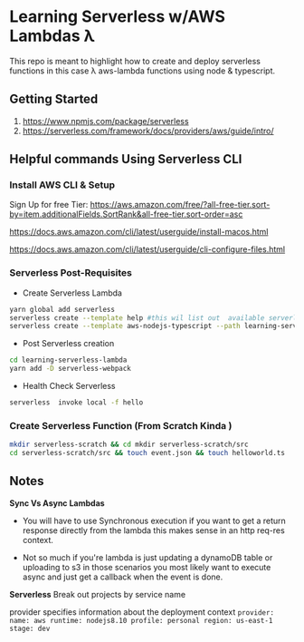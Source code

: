 # Learning Serverless w/AWS Lambdas λ

This repo is meant to highlight how to create and deploy serverless functions in this case λ aws-lambda functions using node & typescript.

## Getting Started
1. https://www.npmjs.com/package/serverless
2. https://serverless.com/framework/docs/providers/aws/guide/intro/

## Helpful commands Using Serverless CLI

### Install AWS CLI & Setup
Sign Up for free Tier: https://aws.amazon.com/free/?all-free-tier.sort-by=item.additionalFields.SortRank&all-free-tier.sort-order=asc

https://docs.aws.amazon.com/cli/latest/userguide/install-macos.html

https://docs.aws.amazon.com/cli/latest/userguide/cli-configure-files.html

### Serverless Post-Requisites
- Create Serverless Lambda
```bash
yarn global add serverless
serverless create --template help #this wil list out  available serverless templates
serverless create --template aws-nodejs-typescript --path learning-serverless-lambda
```
- Post Serverless creation
```bash
cd learning-serverless-lambda
yarn add -D serverless-webpack
```
- Health Check Serverless
```bash
serverless  invoke local -f hello
```

### Create Serverless Function (From Scratch Kinda )
```bash
mkdir serverless-scratch && cd mkdir serverless-scratch/src
cd serverless-scratch/src && touch event.json && touch helloworld.ts
```

## Notes

**Sync Vs Async Lambdas**

* You will have to use Synchronous execution if you want to get a return response directly from the lambda this makes
sense in an http req-res context.

* Not so much if you're lambda is just updating a dynamoDB table or uploading to s3
in those scenarios you most likely want to execute async and just get a callback when the event is done.

**Serverless**
Break out projects by service name

provider specifies information about the deployment context
        ```
          provider:
          name: aws
          runtime: nodejs8.10
          profile: personal
          region: us-east-1
          stage: dev
        ```




